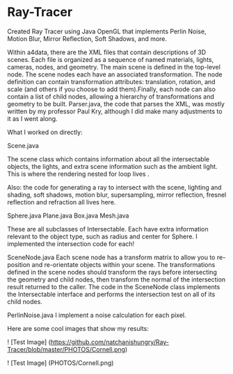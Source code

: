 # Ray-Tracer
Created Ray Tracer using Java OpenGL that implements Perlin Noise, Motion Blur, Mirror Reflection, Soft Shadows, and more.  

Within a4data, there are the XML files that contain descriptions of 3D scenes. Each file is organized as a sequence of named materials, lights, cameras, nodes, and geometry. The main scene is defined in the top-level node. The scene nodes each have an associated transformation. The node definition can contain transformation attributes: translation, rotation, and scale (and others if you choose to add them).Finally, each node can also contain a list of child nodes, allowing a hierarchy of transformations and geometry to be built. Parser.java, the code that parses the XML, was mostly written by my professor Paul Kry, although I did make many adjustments to it as I went along.

What I worked on directly:

Scene.java

The scene class which contains information about all the intersectable objects, the lights, and extra scene information such as the ambient light. This is where the rendering nested for loop lives .

Also: the code for generating a ray to intersect with the scene, lighting and shading, soft shadows, motion blur, supersampling, mirror reflection, fresnel reflection and refraction all lives here. 

Sphere.java
Plane.java
Box.java
Mesh.java

These are all subclasses of Intersectable. Each have extra information relevant to the object type, such as radius and center for Sphere. I implemented the intersection code for each!

SceneNode.java
Each scene node has a transform matrix to allow you to re-position and re-orientate objects within your scene. The transformations defined in the scene nodes should transform the rays before intersecting the geometry and child nodes, then transform the normal of the intersection result returned to the caller. The code in the SceneNode class implements the Intersectable interface and performs the intersection test on all of its child nodes.

PerlinNoise.java
I implement a noise calculation for each pixel. 

Here are some cool images that show my results:


! [Test Image] (https://github.com/natchanishungry/Ray-Tracer/blob/master/PHOTOS/Cornell.png)

! [Test Image] (PHOTOS/Cornell.png)
